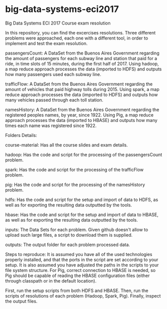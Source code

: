 # big-data-systems-eci2017
Big Data Systems ECI 2017 Course exam resolution

In this repository, you can find the excercises resolutions.
Three different problems were approached, each one with a different tool, in order to implement and test the exam resolution.

passengersCount: A DataSet from the Buenos Aires Government regarding the amount of passengers for each subway line and station that paid for a ride, in time slots of 15 minutes, during the first half of 2017. Using hadoop, a map reduce approach processes the data (imported to HDFS) and outputs how many passengers used each subway line. 

trafficFlow: A DataSet from the Buenos Aires Government regarding the amount of vehicles that paid highway tolls during 2015. Using spark, a map reduce approach processes the data (imported to HDFS) and outputs how many vehicles passed through each toll station.

namesHistory: A DataSet from the Buenos Aires Government regarding the registered peoples names, by year, since 1922. Using Pig, a map reduce approach processes the data (imported to HBASE) and outputs how many times each name was registered since 1922.

Folders Details:

  course-material: Has all the course slides and exam details.

  hadoop: Has the code and script for the processing of the passengersCount problem.

  spark: Has the code and script for the processing of the trafficFlow problem.

  pig: Has the code and script for the processing of the namesHistory problem.

  hdfs: Has the code and script for the setup and import of data to HDFS, as well as for exporting the resulting data outputted by the tools.

  hbase: Has the code and script for the setup and import of data to HBASE, as well as for exporting the resulting data outputted by the tools.

  inputs: The Data Sets for each problem. Given github doesn't allow to upload such large files, a script to download them is supplied.

  outputs: The output folder for each problem processed data.

Steps to reproduce:
  It is assumed you have all of the used technologies properly installed, and that the ports in the script are set according to your setup.
  It is also assumed you have adjusted the paths in the scripts to your file system structure.
  For Pig, correct connection to HBASE is needed, so Pig should be capable of reading the HBASE configuration files (either through classpath or in the default location).

  First, run the setup scripts from both HDFS and HBASE.
  Then, run the scripts of resolutions of each problem (Hadoop, Spark, Pig).
  Finally, inspect the output files.